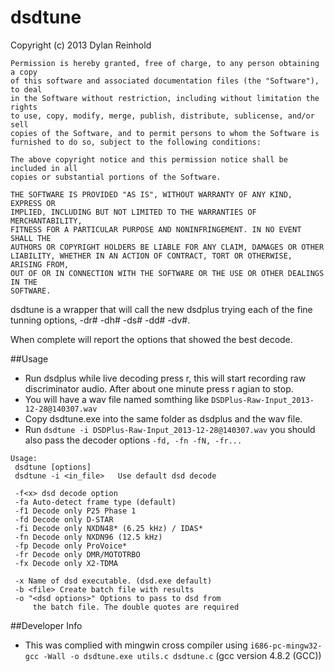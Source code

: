 # dsdtune
Copyright (c) 2013 Dylan Reinhold
    
    Permission is hereby granted, free of charge, to any person obtaining a copy
    of this software and associated documentation files (the "Software"), to deal
    in the Software without restriction, including without limitation the rights
    to use, copy, modify, merge, publish, distribute, sublicense, and/or sell
    copies of the Software, and to permit persons to whom the Software is
    furnished to do so, subject to the following conditions:
    
    The above copyright notice and this permission notice shall be included in all
    copies or substantial portions of the Software.
    
    THE SOFTWARE IS PROVIDED "AS IS", WITHOUT WARRANTY OF ANY KIND, EXPRESS OR
    IMPLIED, INCLUDING BUT NOT LIMITED TO THE WARRANTIES OF MERCHANTABILITY,
    FITNESS FOR A PARTICULAR PURPOSE AND NONINFRINGEMENT. IN NO EVENT SHALL THE
    AUTHORS OR COPYRIGHT HOLDERS BE LIABLE FOR ANY CLAIM, DAMAGES OR OTHER
    LIABILITY, WHETHER IN AN ACTION OF CONTRACT, TORT OR OTHERWISE, ARISING FROM,
    OUT OF OR IN CONNECTION WITH THE SOFTWARE OR THE USE OR OTHER DEALINGS IN THE
    SOFTWARE.
    
dsdtune is a wrapper that will call the new dsdplus trying each of the fine tunning 
options, -dr# -dh# -ds# -dd# -dv#.

When complete will report the options that showed the best decode.

##Usage
 * Run dsdplus while live decoding press r, this will start recording raw 
discriminator audio. After about one minute press r agian to stop.
 * You will have a wav file named somthing like `DSDPlus-Raw-Input_2013-12-28@140307.wav`
 * Copy dsdtune.exe into the same folder as dsdplus and the wav file.
 * Run `dsdtune -i DSDPlus-Raw-Input_2013-12-28@140307.wav` you should also pass
the decoder options `-fd, -fn -fN, -fr...`

```
Usage: 
 dsdtune [options] 
 dsdtune -i <in_file>	Use default dsd decode

 -f<x> dsd decode option
 -fa Auto-detect frame type (default)
 -f1 Decode only P25 Phase 1
 -fd Decode only D-STAR
 -fi Decode only NXDN48* (6.25 kHz) / IDAS*
 -fn Decode only NXDN96 (12.5 kHz)
 -fp Decode only ProVoice*
 -fr Decode only DMR/MOTOTRBO
 -fx Decode only X2-TDMA

 -x Name of dsd executable. (dsd.exe default)
 -b <file> Create batch file with results
 -o "<dsd options>" Options to pass to dsd from
     the batch file. The double quotes are required
```



##Developer Info
 * This was complied with mingwin cross compiler using `i686-pc-mingw32-gcc -Wall -o dsdtune.exe utils.c dsdtune.c` (gcc version 4.8.2 (GCC))
